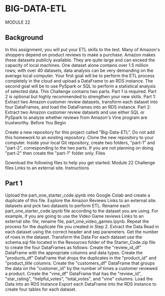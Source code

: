 # BIG-DATA-ETL
MODULE 22
## Background

In this assignment, you will put your ETL skills to the test. Many of Amazon's shoppers depend on product reviews to make a purchase. Amazon makes these datasets publicly available. They are quite large and can exceed the capacity of local machines. One dataset alone contains over 1.5 million rows; with over 40 datasets, data analysis can be very demanding on the average local computer. Your first goal will be to perform the ETL process completely in the cloud and upload a DataFrame to an RDS instance. The second goal will be to use PySpark or SQL to perform a statistical analysis of selected data.
This Challenge contains two parts. Part 1 is required. Part 2 is optional but highly recommended to strengthen your new skills.
Part 1: Extract two Amazon customer review datasets, transform each dataset into four DataFrames, and load the DataFrames into an RDS instance.
Part 2: Extract two Amazon customer review datasets and use either SQL or PySpark to analyze whether reviews from Amazon's Vine program are trustworthy.
Before You Begin

Create a new repository for this project called "Big-Data-ETL". Do not add this homework to an existing repository.
Clone the new repository to your computer.
Inside your local Git repository, create two folders, "part-1" and "part-2", corresponding to the two parts. If you are not planning on doing "part-2" then create the "part-1" folder only.
Files

Download the following files to help you get started:
Module 22 Challenge files Links to an external site.
Instructions

## Part 1

Upload the part_one_starter_code.ipynb into Google Colab and create a duplicate of this file.
Explore the Amazon Reviews Links to an external site. datasets and pick two datasets to perform ETL.
Rename each part_one_starter_code.ipynb file according to the dataset you are using. For example, if you are going to use the Video Game reviews Links to an external site. file, rename file, part_one_video_games.ipynb. Repeat the process for the duplicate file you created in Step 2.
Extract the Data
Read in each dataset using the correct header and sep parameters.
Get the number of rows in the dataset.
Transform the Data
For each dataset use the schema.sql file located in the Resources folder of the Starter_Code.zip file to create the four DataFrames as follows:
Create the "review_id_df" DataFrame with the appropriate columns and data types.
Create the "products_df" DataFrame that drops the duplicates in the "product_id" and "product_title columns.
Create the "customers_df" DataFrame that groups the data on the "customer_id" by the number of times a customer reviewed a product.
Create the "vine_df" DataFrame that has the "review_id", "star_rating", "helpful_votes", "total_votes", and "vine" columns.
Load the Data into an RDS Instance
Export each DataFrame into the RDS instance to create four tables for each dataset.